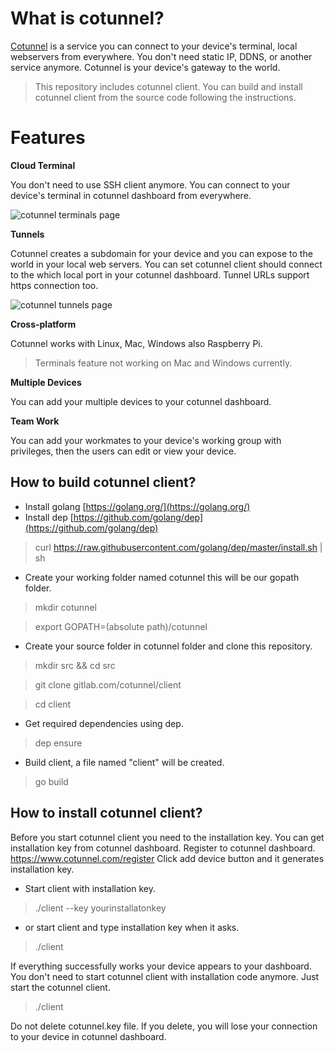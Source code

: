 # What is cotunnel?
[Cotunnel](https://www.cotunnel.com) is a service you can connect to your device's terminal, local webservers from everywhere. You don't need static IP, DDNS, or another service anymore. Cotunnel is your device's gateway to the world. 

> This repository includes cotunnel client. You can build and install cotunnel client from the source code following the instructions.

# Features

**Cloud Terminal**

You don't need to use SSH client anymore. You can connect to your device's terminal in cotunnel dashboard from everywhere.

![cotunnel terminals page](https://cotunnel.s3.amazonaws.com/static/1.png)

**Tunnels**

Cotunnel creates a subdomain for your device and you can expose to the world in your local web servers. You can set cotunnel client should connect to the which local port in your cotunnel dashboard. Tunnel URLs support https connection too.

![cotunnel tunnels page](https://cotunnel.s3.amazonaws.com/static/3.png)

**Cross-platform** 

Cotunnel works with Linux, Mac, Windows also Raspberry Pi. 
> Terminals feature not working on Mac and Windows currently.

**Multiple Devices**

You can add your multiple devices to your cotunnel dashboard.

**Team Work**

You can add your workmates to your device's working group with privileges, then the users can edit or view your device. 

## How to build cotunnel client?

 - Install golang [https://golang.org/](https://golang.org/)
 - Install dep [https://github.com/golang/dep](https://github.com/golang/dep)
 >curl https://raw.githubusercontent.com/golang/dep/master/install.sh | sh
 - Create your working folder named cotunnel this will be our gopath folder.
 >mkdir cotunnel
 
 >export GOPATH=(absolute path)/cotunnel
 - Create your source folder in cotunnel folder and clone this repository.
 >mkdir src && cd src
 
 >git clone gitlab.com/cotunnel/client
 
 >cd client
 - Get required dependencies using dep.
 >dep ensure
 - Build client, a file named "client" will be created.
 > go build

## How to install cotunnel client?

Before you start cotunnel client you need to the installation key. You can get installation key from cotunnel dashboard. Register to cotunnel dashboard. https://www.cotunnel.com/register Click add device button and it generates installation key.

- Start client with installation key.
> ./client --key yourinstallatonkey

- or start client and type installation key when it asks.
> ./client

If everything successfully works your device appears to your dashboard. You don't need to start cotunnel client with installation code anymore. Just start the cotunnel client.
> ./client
 
Do not delete cotunnel.key file. If you delete, you will lose your connection to your device in cotunnel dashboard. 
